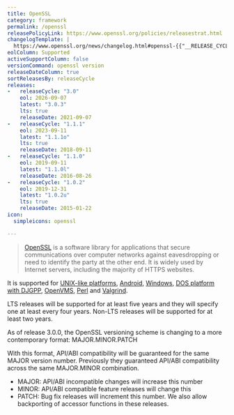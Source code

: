 ```yaml
---
title: OpenSSL
category: framework
permalink: /openssl
releasePolicyLink: https://www.openssl.org/policies/releasestrat.html
changelogTemplate: |
  https://www.openssl.org/news/changelog.html#openssl-{{"__RELEASE_CYCLE__" | replace:'.',''}}
eolColumn: Supported
activeSupportColumn: false
versionCommand: openssl version
releaseDateColumn: true
sortReleasesBy: releaseCycle
releases:
-   releaseCycle: "3.0"
    eol: 2026-09-07
    latest: "3.0.3"
    lts: true
    releaseDate: 2021-09-07
-   releaseCycle: "1.1.1"
    eol: 2023-09-11
    latest: "1.1.1o"
    lts: true
    releaseDate: 2018-09-11
-   releaseCycle: "1.1.0"
    eol: 2019-09-11
    latest: "1.1.0l"
    releaseDate: 2016-08-26
-   releaseCycle: "1.0.2"
    eol: 2019-12-31
    latest: "1.0.2u"
    lts: true
    releaseDate: 2015-01-22
icon:
  simpleicons: openssl

---
```


> [OpenSSL](https://www.openssl.org/) is a software library for applications that secure communications over computer networks against eavesdropping or need to identify the party at the other end. It is widely used by Internet servers, including the majority of HTTPS websites. 

It is supported for [UNIX-like platforms](https://github.com/openssl/openssl/blob/master/NOTES-UNIX.md), [Android](https://github.com/openssl/openssl/blob/master/NOTES-ANDROID.md), [Windows](https://github.com/openssl/openssl/blob/master/NOTES-WINDOWS.md), [DOS platform with DJGPP](https://github.com/openssl/openssl/blob/master/NOTES-DJGPP.md), [OpenVMS](https://github.com/openssl/openssl/blob/master/NOTES-VMS.md), [Perl](https://github.com/openssl/openssl/blob/master/NOTES-PERL.md) and [Valgrind](https://github.com/openssl/openssl/blob/master/NOTES-PERL.md).

LTS releases will be supported for at least five years and they will specify one at least every four years. Non-LTS releases will be supported for at least two years.

As of release 3.0.0, the OpenSSL versioning scheme is changing to a more contemporary format: MAJOR.MINOR.PATCH

With this format, API/ABI compatibility will be guaranteed for the same MAJOR version number. Previously they guaranteed API/ABI compatibility across the same MAJOR.MINOR combination.

- MAJOR: API/ABI incompatible changes will increase this number
- MINOR: API/ABI compatible feature releases will change this
- PATCH: Bug fix releases will increment this number. We also allow backporting of accessor functions in these releases.
